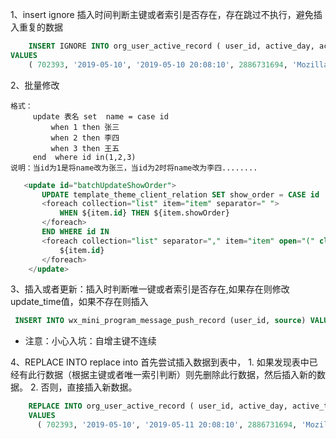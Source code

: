 1、insert ignore 插入时间判断主键或者索引是否存在，存在跳过不执行，避免插入重复的数据

```sql
    INSERT IGNORE INTO org_user_active_record ( user_id, active_day, active_time, ip_address, browser_user_agent )
VALUES
	( 702393, '2019-05-10', '2019-05-10 20:08:10', 2886731694, 'Mozilla/5.0 (Windows NT 10.0; WOW64) AppleWebKit/537.36 (KHTML, like Gecko) Chrome/71.0.3578.10 Safari/537.36' );
```

2、批量修改

    格式：
         update 表名 set  name = case id 
             when 1 then 张三
             when 2 then 李四
             when 3 then 王五
         end  where id in(1,2,3)
    说明：当id为1是将name改为张三，当id为2时将name改为李四........
 
 ```sql
    <update id="batchUpdateShowOrder">
        UPDATE template_theme_client_relation SET show_order = CASE id
        <foreach collection="list" item="item" separator=" ">
            WHEN ${item.id} THEN ${item.showOrder}
        </foreach>
        END WHERE id IN
        <foreach collection="list" separator="," item="item" open="(" close=")">
            ${item.id}
        </foreach>
     </update>
  ```   
     
3、插入或者更新：插入时判断唯一键或者索引是否存在,如果存在则修改update_time值，如果不存在则插入 

```sql
 INSERT INTO wx_mini_program_message_push_record (user_id, source) VALUES (#{userId},#{source}) ON DUPLICATE KEY UPDATE update_time = NOW(),user_id = #{userId},source=#{source}
 ```
 
 - 注意：小心入坑：自增主键不连续
 
 4、REPLACE INTO replace into 首先尝试插入数据到表中， 1. 如果发现表中已经有此行数据（根据主键或者唯一索引判断）则先删除此行数据，然后插入新的数据。 2. 否则，直接插入新数据。

```sql 
    REPLACE INTO org_user_active_record ( user_id, active_day, active_time, ip_address, browser_user_agent )
    VALUES
      ( 702393, '2019-05-10', '2019-05-11 20:08:10', 2886731694, 'Mozilla/5.0 (Windows NT 10.0; WOW64) AppleWebKit/537.36 (KHTML, like Gecko) Chrome/71.0.3578.10 Safari/537.36' );
 ```     
 
